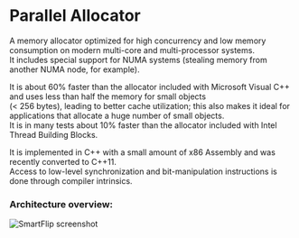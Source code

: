 Parallel Allocator
===================

A memory allocator optimized for high concurrency and low memory consumption on modern multi-core and multi-processor systems.  
It includes special support for NUMA systems (stealing memory from another NUMA node, for example).

It is about 60% faster than the allocator included with Microsoft Visual C++ and uses less than half the memory for small objects  
(< 256 bytes), leading to better cache utilization; this also makes it ideal for applications that allocate a huge number of small objects.  
It is in many tests about 10% faster than the allocator included with Intel Thread Building Blocks.  

It is implemented in C++ with a small amount of x86 Assembly and was recently converted to C++11.  
Access to low-level synchronization and bit-manipulation instructions is done through compiler intrinsics.  

### Architecture overview:  
  

![SmartFlip screenshot](http://www.gratianlup.com/documents/allocator_summary.png)  
